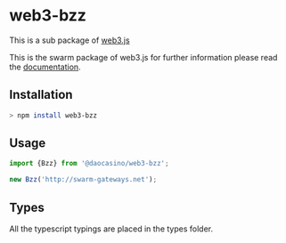 # web3-bzz

This is a sub package of [web3.js][repo]

This is the swarm package of web3.js for further information please read the [documentation][docs].

## Installation

```bash
> npm install web3-bzz
```

## Usage

```js
import {Bzz} from '@daocasino/web3-bzz';

new Bzz('http://swarm-gateways.net');
```

## Types 

All the typescript typings are placed in the types folder. 

[docs]: http://web3js.readthedocs.io/en/1.0/
[repo]: https://github.com/ethereum/web3.js
